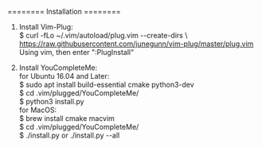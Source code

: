 ======== Installation ========
1. Install Vim-Plug:<br />
    $ curl -fLo ~/.vim/autoload/plug.vim --create-dirs \\<br />
        https://raw.githubusercontent.com/junegunn/vim-plug/master/plug.vim<br />
    Using vim, then enter ":PlugInstall"<br />

2. Install YouCompleteMe:<br />
   for Ubuntu 16.04 and Later:<br />
     $ sudo apt install build-essential cmake python3-dev<br />
     $ cd .vim/plugged/YouCompleteMe/<br />
     $ python3 install.py<br />
   for MacOS:<br />
     $ brew install cmake macvim<br />
     $ cd .vim/plugged/YouCompleteMe/<br />
     $ ./install.py or ./install.py --all<br />
